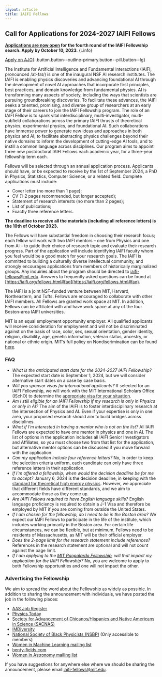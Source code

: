 ```yaml
---
layout: article
title: IAIFI Fellows
---
```



## Call for Applications for 2024-2027 IAIFI Fellows

**[Applications are now open](https://academicjobsonline.org/ajo/jobs/25055) for the fourth round of the IAIFI Fellowship search. Apply by October 10,  2023.**
{:.info}

[Apply on AJO](https://academicjobsonline.org/ajo/jobs/25055){:.button.button--outline-primary.button--pill.button--lg}

<!--
**Applications are now closed for the third round of the IAIFI Fellowship search. [Join our mailing list](http://mailman.mit.edu/mailman/listinfo/iaifi-news) to stay up to date on future postings.**
{:.info}
-->

The Institute for Artificial Intelligence and Fundamental Interactions (IAIFI, pronounced /aɪ-faɪ/) is one of the inaugural NSF AI research institutes. The IAIFI is enabling physics discoveries and advancing foundational AI through the development of novel AI approaches that incorporate first principles, best practices, and domain knowledge from fundamental physics. AI is transforming many aspects of society, including the ways that scientists are pursuing groundbreaking discoveries.
To facilitate these advances, the IAIFI seeks a talented, promising, and diverse group of researchers at an early stage of their careers to join the IAIFI Fellowship program. The role of an IAIFI Fellow is to spark vital interdisciplinary, multi-investigator, multi-subfield collaborations across the primary IAIFI thrusts of theoretical physics, experimental physics, and foundational AI. Such collaborations have immense power to generate new ideas and approaches in both physics and AI, to facilitate abstracting physics challenges beyond their native domains to inform the development of cutting-edge AI tools, and to instill a common language across disciplines. Our program aims to appoint three new postdoctoral IAIFI Fellows each academic year, for a three-year fellowship term each.

Fellows will be selected through an annual application process. Applicants should have, or be expected to receive by the 1st of September 2024, a PhD in Physics, Statistics, Computer Science, or a related field. Complete applications must include:

* Cover letter (no more than 1 page);
* CV (1-2 pages recommended, but longer accepted);
* Statement of research interests (no more than 2 pages);
* List of publications;
* Exactly three reference letters.

**The deadline to receive all the materials (including all reference letters) is the 10th of October 2023.**

The Fellows will have substantial freedom in choosing their research focus; each fellow will work with two IAIFI mentors – one from Physics and one from AI – to guide their choice of research topic and evaluate their research progress. Part of the application will include identifying IAIFI faculty whom you feel would be a good match for your research goals. The IAIFI is committed to building a culturally diverse intellectual community, and strongly encourages applications from members of historically marginalized groups. Any inquiries about the program should be directed to [iaifi-fellows@mit.edu](mailto:iaifi-fellows@mit.edu). Answers to frequently asked questions can be found at [https://iaifi.org/fellows.html#faq](https://iaifi.org/fellows.html#faq).

The IAIFI is a joint NSF-funded venture between MIT, Harvard, Northeastern, and Tufts. Fellows are encouraged to collaborate with other IAIFI members. All Fellows are granted work space at MIT. In addition, Fellows can be affiliated with and have work space at any of the four Boston-area IAIFI universities.

MIT is an equal employment opportunity employer. All qualified applicants will receive consideration for employment and will not be discriminated against on the basis of race, color, sex, sexual orientation, gender identity, religion, disability, age, genetic information, veteran status, ancestry, or national or ethnic origin. MIT’s full policy on Nondiscrimination can be found [here](https://policies.mit.edu/policies-procedures/90-relations-and-responsibilities-within-mit-community/92-nondiscrimination).

### FAQ

*  *What is the anticipated start date for the 2024-2027 IAIFI Fellowship?*  The expected start date is September 1, 2024, but we will consider alternative start dates on a case by case basis.
*  *Will you sponsor visas for international applicants?*  If selected for an IAIFI Fellowship, we will work with the MIT International Scholars Office (ISchO) to determine the [appropriate visa for your situation](http://web.mit.edu/scholars/administrators/sponsorshippolicy.html#visaspon).
*  *Am I still eligible for an IAIFI Fellowship if my research is only in Physics or only in AI?*  The aim of the IAIFI is to foster interdisciplinary research at the intersection of Physics and AI.  Even if your expertise is only in one area, your proposed research should aim to build bridges across disciplines.
*  *What if I'm interested in having a mentor who is not on the list?* All IAIFI Fellows are expected to have one mentor in physics and one in AI. The list of options in the application includes all IAIFI Senior Investigators and Affiliates, so you must choose two from that list for the application, but alternative mentor options can be discussed if you move forward with the application. 
*  *Can my application include four reference letters?*  No, in order to keep the selection criteria uniform, each candidate can only have three reference letters in their application.
*  *If I'm offered a fellowship, when would the decision deadline be for me to accept?* January 6, 2024 is the decision deadline, in keeping with the [standard for theoretical high energy physics](http://insti.physics.sunysb.edu/itp/postdoc-agreement.html). However, we appreciate that different fields have different standards, and we aim to accommodate those as they come up. 
*  *Are IAIFI Fellows required to have English language skills?* English language proficiency is required to obtain a J-1 Visa and therefore be employed by MIT if you are coming from outside the United States.
*  *If I am chosen for the fellowship, do I need to be in the Boston area?* We expect our IAIFI Fellows to participate in the life of the institute, which includes working primarily in the Boston area. For certain life circumstances, we can be flexible, but at minimum, Fellows need to be residents of Massachusetts, as MIT will be their official employer.
*  *Does the 2-page limit for the research statement include references?* References in the research statement are optional and will not count against the page limit. 
*  *If I am applying to the [MIT Pappalardo Fellowship](https://physics.mit.edu/research/pappalardo-fellowships-in-physics/competition/), will that impact my application for the IAIFI Fellowship?* No, you are welcome to apply to both Fellowship opportunities and one will not impact the other. 

### Advertising the Fellowship
We aim to spread the word about the Fellowship as widely as possible. In addition to sharing the announcement with individuals, we have posted the job in the following places:
*  [AAS Job Register](https://jobregister.aas.org/ad/60ea22fb)
*  [Physics Today](https://jobs.physicstoday.org/jobs/15247761/iaifi-fellow)
*  [Society for Advancement of Chicanos/Hispanics and Native Americans in Science (SACNAS)](https://careercenter.sacnas.org/job/iaifi-fellow/58147767/)
*  [IMDiversity](https://jobs.imdiversity.com/career/90826)
*  [National Society of Black Physicists (NSBP)](https://nsbp.org/networking/apply_now.aspx?view=1&id=669773) (Only accessible to members)
*  [Women in Machine Learning mailing list](https://groups.google.com/forum/#!forum/women-in-machine-learning)
*  [benty-fields.com](https://www.benty-fields.com/job_details?job_id=15745&page=1&app_order=&post_order=descending&search_term=)
*  [Women in Astronomy mailing list](aaswomen@lists.aas.org)

If you have suggestions for anywhere else where we should be sharing the announcement, please email [iaifi-fellows@mit.edu](mailto:iaifi-fellows@mit.edu).
 
<!---
### Call for Applications

[2021-2024 IAIFI Fellowship Program on AcademicJobsOnline](https://academicjobsonline.org/ajo/jobs/16695)
{:.info}

Of critical importance to the IAIFI vision is our IAIFI Fellows program, which aims to recruit and train the most talented, promising, and diverse group of researchers at an early stage of their careers. These Fellows will spark vital interdisciplinary, multi-investigator, multi-subfield collaborations. Such collaborations have immense power to generate new ideas and approaches, to facilitate abstracting physics challenges beyond their native domains, and to instill a common language across disciplines.  Our program aims to appoint three new postdoctoral IAIFI Fellows each academic year, for a three-year fellowship term each.

Fellows will be selected through an [annual application process](https://academicjobsonline.org/ajo/jobs/16695).  Applicants should have, or be expected to receive by the 1st of September 2021, a PhD in Physics, Statistics, Computer Science, or a related field.  Complete applications must include:

* Cover letter (no more than 1 page);
* CV (1-2 pages recommended, but longer accepted);
* Statement of research interests (no more than 2 pages);
* List of publications;
* Exactly three reference letters.
  
**The deadline to receive all the materials (including all reference letters) is the 20th of October 2020.**

  The Fellows will have substantial freedom in choosing their research focus; each fellow will be assigned two mentors – one from Physics and one from AI – to guide their choice of research topic and evaluate their research progress.  The IAIFI is committed to building a culturally diverse intellectual community, and strongly encourages applications from women and minorities.  Any inquiries about the program should be directed to <iaifi-fellows@mit.edu>.

The IAIFI is a joint NSF-funded venture between MIT, Harvard, Northeastern, and Tufts.  Fellows are encouraged to collaborate with other IAIFI members and can have affiliations with any or all of the participating universities.

### FAQ

*  *What is the anticipated start date for the 2021-2024 IAIFI Fellowship?*  The expected start date is September 1, 2021, but we will consider alternative start dates on a case by case basis.
*  *Will you sponsor visas for international applicants?*  If selected for an IAIFI Fellowship, we will work with the MIT International Scholars Office (ISchO) to determine the [appropriate visa for your situation](http://web.mit.edu/scholars/administrators/sponsorshippolicy.html#visaspon).
*  *Am I still eligible for an IAIFI Fellowship if my research is only in Physics or only in AI?*  The aim of the IAIFI is to foster interdisciplinary research at the intersection of Physics and AI.  Even if your expertise is only in one area, your proposed research should aim to build bridges across disciplines.
*  *Can my application include four reference letters?*  No, in order to keep the selection criteria uniform, each candidate can only have three reference letters in their application.

--->
